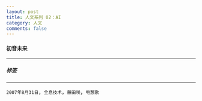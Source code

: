 ```yaml
---
layout: post
title: 人文系列 02：AI
category: 人文
comments: false
---
```


#### 初音未来
---

##### 标签
---
`2007年8月31日`，`全息技术`，`藤田咲`，`甩葱歌`
